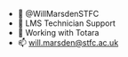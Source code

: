 - 👋 @WillMarsdenSTFC
- 👀 LMS Technician Support
- 🌱 Working with Totara
- 📫 will.marsden@stfc.ac.uk

<!---
WillMarsdenSTFC/WillMarsdenSTFC is a ✨ special ✨ repository because its `README.md` (this file) appears on your GitHub profile.
You can click the Preview link to take a look at your changes.
--->
